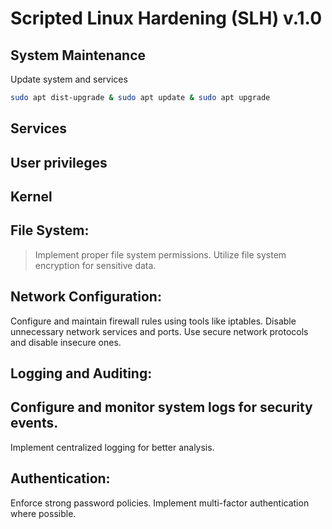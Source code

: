 # Scripted Linux Hardening (SLH) v.1.0

## System Maintenance
Update system and services
```sh
sudo apt dist-upgrade & sudo apt update & sudo apt upgrade
```
## Services


## User privileges


## Kernel


## File System:
> Implement proper file system permissions.
> Utilize file system encryption for sensitive data.

## Network Configuration:
Configure and maintain firewall rules using tools like iptables.
Disable unnecessary network services and ports.
Use secure network protocols and disable insecure ones.

## Logging and Auditing:

## Configure and monitor system logs for security events.
Implement centralized logging for better analysis.

## Authentication:
Enforce strong password policies.
Implement multi-factor authentication where possible.

